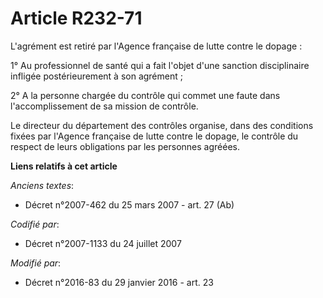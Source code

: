 # Article R232-71

L'agrément est retiré par l'Agence française de lutte contre le dopage :

1° Au professionnel de santé qui a fait l'objet d'une sanction disciplinaire infligée postérieurement à son agrément ;

2° A la personne chargée du contrôle qui commet une faute dans l'accomplissement de sa mission de contrôle. 

Le directeur du département des contrôles organise, dans des conditions fixées par l'Agence française de lutte contre le
dopage, le contrôle du respect de leurs obligations par les personnes agréées.

**Liens relatifs à cet article**

_Anciens textes_:

  - Décret n°2007-462 du 25 mars 2007 - art. 27 (Ab)

_Codifié par_:

  - Décret n°2007-1133 du 24 juillet 2007

_Modifié par_:

  - Décret n°2016-83 du 29 janvier 2016 - art. 23
